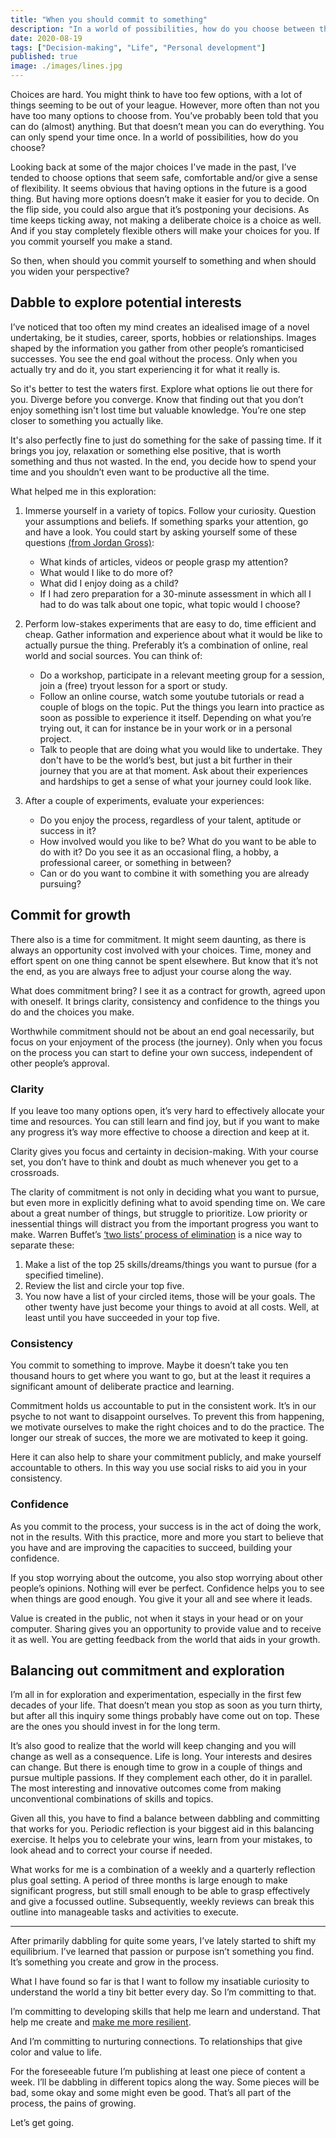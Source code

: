 ```yaml
---
title: "When you should commit to something"
description: "In a world of possibilities, how do you choose between the focus of commitment and the exploration of curiosity?"
date: 2020-08-19
tags: ["Decision-making", "Life", "Personal development"]
published: true
image: ./images/lines.jpg
---
```


Choices are hard. You might think to have too few options, with a lot of things seeming to be out of your league. However, more often than not you have too many options to choose from. You’ve probably been told that you can do (almost) anything. But that doesn’t mean you can do everything. You can only spend your time once. In a world of possibilities, how do you choose?

Looking back at some of the major choices I've made in the past, I’ve tended to choose options that seem safe, comfortable and/or give a sense of flexibility. It seems obvious that having options in the future is a good thing. But having more options doesn’t make it easier for you to decide. On the flip side, you could also argue that it’s postponing your decisions. As time keeps ticking away, not making a deliberate choice is a choice as well. And if you stay completely flexible others will make your choices for you. If you commit yourself you make a stand.

So then, when should you commit yourself to something and when should you widen your perspective?

## Dabble to explore potential interests

I’ve noticed that too often my mind creates an idealised image of a novel undertaking, be it studies, career, sports, hobbies or relationships. Images shaped by the information you gather from other people’s romanticised successes. You see the end goal without the process. Only when you actually try and do it, you start experiencing it for what it really is.

So it's better to test the waters first. Explore what options lie out there for you. Diverge before you converge. Know that finding out that you don’t enjoy something isn't lost time but valuable knowledge. You’re one step closer to something you actually like.

It's also perfectly fine to just do something for the sake of passing time. If it brings you joy, relaxation or something else positive, that is worth something and thus not wasted. In the end, you decide how to spend your time and you shouldn’t even want to be productive all the time.

What helped me in this exploration:

1. Immerse yourself in a variety of topics. Follow your curiosity. Question your assumptions and beliefs. If something sparks your attention, go and have a look. You could start by asking yourself some of these questions [(from Jordan Gross)](https://medium.com/mind-cafe/how-to-find-your-passion-in-life-a283afc606aa):
   - What kinds of articles, videos or people grasp my attention?
   - What would I like to do more of?
   - What did I enjoy doing as a child?
   - If I had zero preparation for a 30-minute assessment in which all I had to do was talk about one topic, what topic would I choose?

2. Perform low-stakes experiments that are easy to do, time efficient and cheap. Gather information and experience about what it would be like to actually pursue the thing. Preferably it’s a combination of online, real world and social sources. You can think of:
   - Do a workshop, participate in a relevant meeting group for a session, join a (free) tryout lesson for a sport or study.
   - Follow an online course, watch some youtube tutorials or read a couple of blogs on the topic. Put the things you learn into practice as soon as possible to experience it itself. Depending on what you’re trying out, it can for instance be in your work or in a personal project.
   - Talk to people that are doing what you would like to undertake. They don't have to be the world’s best, but just a bit further in their journey that you are at that moment. Ask about their experiences and hardships to get a sense of what your journey could look like. 

3. After a couple of experiments, evaluate your experiences:
   - Do you enjoy the process, regardless of your talent, aptitude or success in it?
   - How involved would you like to be? What do you want to be able to do with it? Do you see it as an occasional fling, a hobby, a professional career, or something in between?
   - Can or do you want to combine it with something you are already pursuing?

## Commit for growth

There also is a time for commitment. It might seem daunting, as there is always an opportunity cost involved with your choices. Time, money and effort spent on one thing cannot be spent elsewhere. But know that it’s not the end, as you are always free to adjust your course along the way.

What does commitment bring? I see it as a contract for growth, agreed upon with oneself. It brings clarity, consistency and confidence to the things you do and the choices you make.

Worthwhile commitment should not be about an end goal necessarily, but focus on your enjoyment of the process (the journey). Only when you focus on the process you can start to define your own success, independent of other people’s approval.

### Clarity

If you leave too many options open, it’s very hard to effectively allocate your time and resources. You can still learn and find joy, but if you want to make any progress it’s way more effective to choose a direction and keep at it.

Clarity gives you focus and certainty in decision-making. With your course set, you don’t have to think and doubt as much whenever you get to a crossroads.

The clarity of commitment is not only in deciding what you want to pursue, but even more in explicitly defining what to avoid spending time on. We care about a great number of things, but struggle to prioritize. Low priority or inessential things will distract you from the important progress you want to make. Warren Buffet’s [‘two lists’ process of elimination](https://jamesclear.com/buffett-focus) is a nice way to separate these:

1. Make a list of the top 25 skills/dreams/things you want to pursue (for a specified timeline).
2. Review the list and circle your top five.
3. You now have a list of your circled items, those will be your goals. The other twenty have just become your things to avoid at all costs. Well, at least until you have succeeded in your top five.

### Consistency

You commit to something to improve. Maybe it doesn’t take you ten thousand hours to get where you want to go, but at the least it requires a significant amount of deliberate practice and learning.

Commitment holds us accountable to put in the consistent work. It’s in our psyche to not want to disappoint ourselves. To prevent this from happening, we motivate ourselves to make the right choices and to do the practice. The longer our streak of succes, the more we are motivated to keep it going.

Here it can also help to share your commitment publicly, and make yourself accountable to others. In this way you use social risks to aid you in your consistency.

### Confidence

As you commit to the process, your success is in the act of doing the work, not in the results. With this practice, more and more you start to believe that you have and are improving the capacities to succeed, building your confidence.

If you stop worrying about the outcome, you also stop worrying about other people’s opinions. Nothing will ever be perfect. Confidence helps you to see when things are good enough. You give it your all and see where it leads.

Value is created in the public, not when it stays in your head or on your computer. Sharing gives you an opportunity to provide value and to receive it as well. You are getting feedback from the world that aids in your growth.

## Balancing out commitment and exploration

I’m all in for exploration and experimentation, especially in the first few decades of your life. That doesn’t mean you stop as soon as you turn thirty, but after all this inquiry some things probably have come out on top. These are the ones you should invest in for the long term.

It’s also good to realize that the world will keep changing and you will change as well as a consequence. Life is long. Your interests and desires can change. But there is enough time to grow in a couple of things and pursue multiple passions. If they complement each other, do it in parallel. The most interesting and innovative outcomes come from making unconventional combinations of skills and topics.

Given all this, you have to find a balance between dabbling and committing that works for you. Periodic reflection is your biggest aid in this balancing exercise. It helps you to celebrate your wins, learn from your mistakes, to look ahead and to correct your course if needed.

What works for me is a combination of a weekly and a quarterly reflection plus goal setting. A period of three months is large enough to make significant progress, but still small enough to be able to grasp effectively and give a focussed outline. Subsequently, weekly reviews can break this outline into manageable tasks and activities to execute.

---

After primarily dabbling for quite some years, I’ve lately started to shift my equilibrium.
I’ve learned that passion or purpose isn’t something you find. It’s something you create and grow in the process.

What I have found so far is that I want to follow my insatiable curiosity to understand the world a tiny bit better every day. So I’m committing to that.

I’m committing to developing skills that help me learn and understand. That help me create and [make me more resilient](https://www.lxvdo.com/posts/building-resilience).

And I’m committing to nurturing connections. To relationships that give color and value to life.

For the foreseeable future I’m publishing at least one piece of content a week. I’ll be dabbling in different topics along the way. Some pieces will be bad, some okay and some might even be good. That’s all part of the process, the pains of growing.

Let’s get going.
